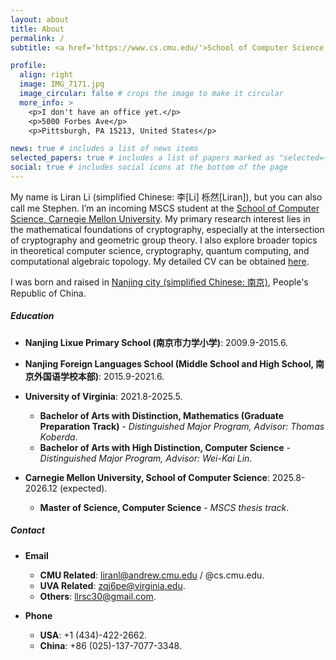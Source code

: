 ```yaml
---
layout: about
title: About
permalink: /
subtitle: <a href='https://www.cs.cmu.edu/'>School of Computer Science, Carnegie Mellon University</a>. <a href='mailto:liranl@cs.cmu.edu'>liranl@cs.cmu.edu</a>

profile:
  align: right
  image: IMG_7171.jpg
  image_circular: false # crops the image to make it circular
  more_info: >
    <p>I don't have an office yet.</p>
    <p>5000 Forbes Ave</p>
    <p>Pittsburgh, PA 15213, United States</p>

news: true # includes a list of news items
selected_papers: true # includes a list of papers marked as "selected={true}"
social: true # includes social icons at the bottom of the page
---
```

My name is Liran Li (simplified Chinese: 李[Li] 栎然[Liran]), but you can also call me Stephen. I’m an incoming MSCS student at the [School of Computer Science, Carnegie Mellon University](https://www.cs.cmu.edu/). My primary research interest lies in the mathematical foundations of cryptography, especially at the intersection of cryptography and geometric group theory. I also explore broader topics in theoretical computer science, cryptography, quantum computing, and computational algebraic topology. My detailed CV can be obtained [here](https://drive.google.com/file/d/1lSIePwUWZx8URXpBVriBEfhiGSKJoIQj/view?usp=sharing).

I was born and raised in [Nanjing city (simplified Chinese: 南京)](https://en.wikipedia.org/wiki/Nanjing), People's Republic of China. 

##### Education

- **Nanjing Lixue Primary School (南京市力学小学)**: 2009.9-2015.6.


- **Nanjing Foreign Languages School (Middle School and High School, 南京外国语学校本部)**: 2015.9-2021.6.


- **University of Virginia**: 2021.8-2025.5.
  - **Bachelor of Arts with Distinction, Mathematics (Graduate Preparation Track)** - *Distinguished Major Program, Advisor: Thomas Koberda*.
  - **Bachelor of Arts with High Distinction, Computer Science** - *Distinguished Major Program, Advisor: Wei-Kai Lin*.



- **Carnegie Mellon University, School of Computer Science**: 2025.8-2026.12 (expected).
  - **Master of Science, Computer Science** - *MSCS thesis track*.

##### Contact

- **Email**
  - **CMU Related**: liranl@andrew.cmu.edu / @cs.cmu.edu.
  - **UVA Related**: zqj6pe@virginia.edu.
  - **Others**: llrsc30@gmail.com.

- **Phone**
  - **USA**: +1 (434)-422-2662.
  - **China**: +86 (025)-137-7077-3348.